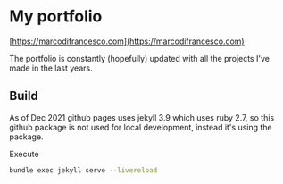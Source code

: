 # My portfolio
[https://marcodifrancesco.com](https://marcodifrancesco.com)

The portfolio is constantly (hopefully) updated with all the projects I've made in the last years.

## Build
As of Dec 2021 github pages uses jekyll 3.9 which uses ruby 2.7, so this github package is not used for local development, instead it's using the package.

Execute

```bash
bundle exec jekyll serve --livereload
```
